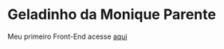 # Geladinho da Monique Parente 

Meu primeiro Front-End acesse [aqui](https://pages.github.ibm.com/Monique-Lima/geladinho/)
